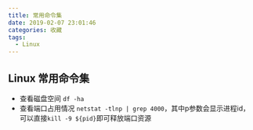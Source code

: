 ```yaml
---
title: 常用命令集
date: 2019-02-07 23:01:46
categories: 收藏
tags:
  - Linux
---
```


## Linux 常用命令集
- 查看磁盘空间 `df -ha`
- 查看端口占用情况 `netstat -tlnp | grep 4000`，其中p参数会显示进程id，可以直接`kill -9 ${pid}`即可释放端口资源